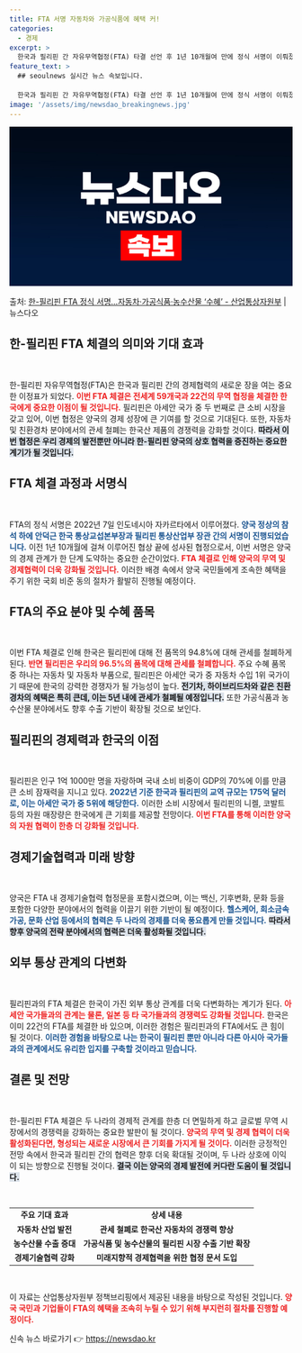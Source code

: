 ```yaml
---
title: FTA 서명 자동차와 가공식품에 혜택 커!
categories:
  - 경제
excerpt: >
  한국과 필리핀 간 자유무역협정(FTA) 타결 선언 후 1년 10개월여 만에 정식 서명이 이뤄졌다. FTA 발…
feature_text: >
  ## seoulnews 실시간 뉴스 속보입니다.

  한국과 필리핀 간 자유무역협정(FTA) 타결 선언 후 1년 10개월여 만에 정식 서명이 이뤄졌다. FTA 발…
image: '/assets/img/newsdao_breakingnews.jpg'
---
```


![뉴스다오 속보](/assets/img/newsdao_breakingnews.jpg)

<p>출처: <a href="https://newsdao.kr/1871" rel="dofollow">한-필리핀 FTA 정식 서명…자동차·가공식품·농수산물 ‘수혜’ - 산업통상자원부</a> | 뉴스다오</p>

<h2 data-ke-size="size26">한-필리핀 FTA 체결의 의미와 기대 효과</h2>

<p data-ke-size="size16">&nbsp;</p>

한-필리핀 자유무역협정(FTA)은 한국과 필리핀 간의 경제협력의 새로운 장을 여는 중요한 이정표가 되었다. <b><span style="color: #ee2323;">이번 FTA 체결은 전세계 59개국과 22건의 무역 협정을 체결한 한국에게 중요한 이점이 될 것입니다.</span></b> 필리핀은 아세안 국가 중 두 번째로 큰 소비 시장을 갖고 있어, 이번 협정은 양국의 경제 성장에 큰 기여를 할 것으로 기대된다. 또한, 자동차 및 친환경차 분야에서의 관세 철폐는 한국산 제품의 경쟁력을 강화할 것이다. <b><span style="background-color: #21538527;">따라서 이번 협정은 우리 경제의 발전뿐만 아니라 한-필리핀 양국의 상호 협력을 증진하는 중요한 계기가 될 것입니다.</span></b>

<h2 data-ke-size="size26">FTA 체결 과정과 서명식</h2>

<p data-ke-size="size16">&nbsp;</p>

FTA의 정식 서명은 2022년 7일 인도네시아 자카르타에서 이루어졌다. <b><span style="color: #1a5490;">양국 정상의 참석 하에 안덕근 한국 통상교섭본부장과 필리핀 통상산업부 장관 간의 서명이 진행되었습니다.</span></b> 이전 1년 10개월에 걸쳐 이루어진 협상 끝에 성사된 협정으로서, 이번 서명은 양국의 경제 관계가 한 단계 도약하는 중요한 순간이었다. <b><span style="color: #ee2323;">FTA 체결로 인해 양국의 무역 및 경제협력이 더욱 강화될 것입니다.</span></b> 이러한 배경 속에서 양국 국민들에게 조속한 혜택을 주기 위한 국회 비준 동의 절차가 활발히 진행될 예정이다.

<h2 data-ke-size="size26">FTA의 주요 분야 및 수혜 품목</h2>

<p data-ke-size="size16">&nbsp;</p>

이번 FTA 체결로 인해 한국은 필리핀에 대해 전 품목의 94.8%에 대해 관세를 철폐하게 된다. <b><span style="color: #ee2323;">반면 필리핀은 우리의 96.5%의 품목에 대해 관세를 철폐합니다.</span></b> 주요 수혜 품목 중 하나는 자동차 및 자동차 부품으로, 필리핀은 아세안 국가 중 자동차 수입 1위 국가이기 때문에 한국의 강력한 경쟁자가 될 가능성이 높다. <b><span style="background-color: #21538527;">전기차, 하이브리드차와 같은 친환경차의 혜택은 특히 큰데, 이는 5년 내에 관세가 철폐될 예정입니다.</span></b> 또한 가공식품과 농수산물 분야에서도 향후 수출 기반이 확장될 것으로 보인다.

<h2 data-ke-size="size26">필리핀의 경제력과 한국의 이점</h2>

<p data-ke-size="size16">&nbsp;</p>

필리핀은 인구 1억 1000만 명을 자랑하며 국내 소비 비중이 GDP의 70%에 이를 만큼 큰 소비 잠재력을 지니고 있다. <b><span style="color: #1a5490;">2022년 기준 한국과 필리핀의 교역 규모는 175억 달러로, 이는 아세안 국가 중 5위에 해당한다.</span></b> 이러한 소비 시장에서 필리핀의 니켈, 코발트 등의 자원 매장량은 한국에게 큰 기회를 제공할 전망이다. <b><span style="color: #ee2323;">이번 FTA를 통해 이러한 양국의 자원 협력이 한층 더 강화될 것입니다.</span></b>

<h2 data-ke-size="size26">경제기술협력과 미래 방향</h2>

<p data-ke-size="size16">&nbsp;</p>

양국은 FTA 내 경제기술협력 협정문을 포함시켰으며, 이는 백신, 기후변화, 문화 등을 포함한 다양한 분야에서의 협력을 이끌기 위한 기반이 될 예정이다. <b><span style="color: #1a5490;">헬스케어, 희소금속 가공, 문화 산업 등에서의 협력은 두 나라의 경제를 더욱 풍요롭게 만들 것입니다.</span></b> <b><span style="background-color: #21538527;">따라서 향후 양국의 전략 분야에서의 협력은 더욱 활성화될 것입니다.</span></b>

<h2 data-ke-size="size26">외부 통상 관계의 다변화</h2>

<p data-ke-size="size16">&nbsp;</p>

필리핀과의 FTA 체결은 한국이 가진 외부 통상 관계를 더욱 다변화하는 계기가 된다. <b><span style="color: #ee2323;">아세안 국가들과의 관계는 물론, 일본 등 타 국가들과의 경쟁력도 강화될 것입니다.</span></b> 한국은 이미 22건의 FTA를 체결한 바 있으며, 이러한 경험은 필리핀과의 FTA에서도 큰 힘이 될 것이다. <b><span style="color: #1a5490;">이러한 경험을 바탕으로 나는 한국이 필리핀 뿐만 아니라 다른 아시아 국가들과의 관계에서도 유리한 입지를 구축할 것이라고 믿습니다.</span></b>

<h2 data-ke-size="size26">결론 및 전망</h2>

<p data-ke-size="size16">&nbsp;</p>

한-필리핀 FTA 체결은 두 나라의 경제적 관계를 한층 더 면밀하게 하고 글로벌 무역 시장에서의 경쟁력을 강화하는 중요한 발판이 될 것이다. <b><span style="color: #ee2323;">양국의 무역 및 경제 협력이 더욱 활성화된다면, 형성되는 새로운 시장에서 큰 기회를 가지게 될 것이다.</span></b> 이러한 긍정적인 전망 속에서 한국과 필리핀 간의 협력은 향후 더욱 확대될 것이며, 두 나라 상호에 이익이 되는 방향으로 진행될 것이다. <b><span style="background-color: #21538527;">결국 이는 양국의 경제 발전에 커다란 도움이 될 것입니다.</span></b> 

<p data-ke-size="size16">&nbsp;</p>

<table>
    <tr>
        <td style="text-align: center; height: 17px;"><b>주요 기대 효과</b></td>
        <td style="text-align: center; height: 17px;"><b>상세 내용</b></td>
    </tr>
    <tr>
        <td style="text-align: center; height: 17px;"><b>자동차 산업 발전</b></td>
        <td style="text-align: center; height: 17px;"><b>관세 철폐로 한국산 자동차의 경쟁력 향상</b></td>
    </tr>
    <tr>
        <td style="text-align: center; height: 17px;"><b>농수산물 수출 증대</b></td>
        <td style="text-align: center; height: 17px;"><b>가공식품 및 농수산물의 필리핀 시장 수출 기반 확장</b></td>
    </tr>
    <tr>
        <td style="text-align: center; height: 17px;"><b>경제기술협력 강화</b></td>
        <td style="text-align: center; height: 17px;"><b>미래지향적 경제협력을 위한 협정 문서 도입</b></td>
    </tr>
</table>

<p data-ke-size="size16">&nbsp;</p>

이 자료는 산업통상자원부 정책브리핑에서 제공된 내용을 바탕으로 작성된 것입니다. <b><span style="color: #ee2323;">양국 국민과 기업들이 FTA의 혜택을 조속히 누릴 수 있기 위해 부지런히 절차를 진행할 예정이다.</span></b> 
 

신속 뉴스 바로가기 👉 <a href="https://newsdao.kr" rel="dofollow">https://newsdao.kr</a>


